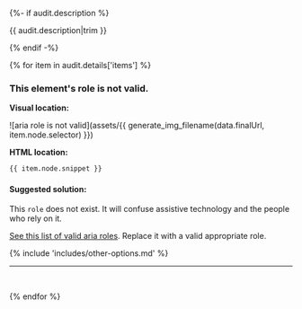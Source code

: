 {%- if audit.description %}

{{ audit.description|trim }}

{% endif -%}

{% for item in audit.details['items'] %}

### This element's role is not valid.

__Visual location:__

![aria role is not valid](assets/{{ generate_img_filename(data.finalUrl, item.node.selector) }})


__HTML location:__

```html
{{ item.node.snippet }}
```

#### Suggested solution:

This `role` does not exist. It will confuse assistive technology and the people who rely on it.

[See this list of valid aria roles](https://www.w3.org/WAI/PF/HTML/wiki/RoleAttribute#ARIA_1.0_Pre-Defined_Roles). Replace it with a valid appropriate role.


{% include 'includes/other-options.md' %}

---
<br>

{% endfor %}

<br>